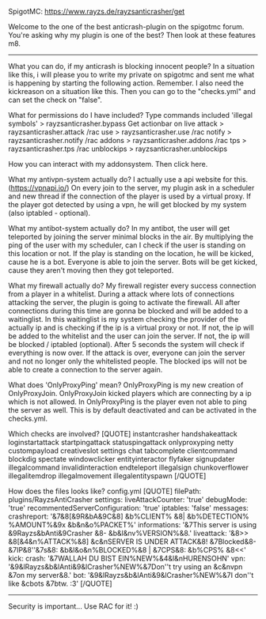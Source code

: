 SpigotMC: https://www.rayzs.de/rayzsanticrasher/get

Welcome to the one of the best anticrash-plugin on the spigotmc forum.
You're asking why my plugin is one of the best?
Then look at these features m8.

-------------------------------------------------------------------------------------

What you can do, if my anticrash is blocking innocent people?
In a situation like this, i will please you to write my private on spigotmc and sent me what is happening by starting the following action. Remember. I also need the kickreason on a situation like this. Then you can go to the "checks.yml" and can set the check on "false".

What for permissions do I have included?
Type commands included 'illegal symbols' > rayzsanticrasher.bypass
 Get actionbar on live attack > rayzsanticrasher.attack
 /rac use > rayzsanticrasher.use
 /rac notify > rayzsanticrasher.notify
 /rac addons > rayzsanticrasher.addons
 /rac tps > rayzsanticrasher.tps
/rac unblockips > rayzsanticrasher.unblockips

How you can interact with my addonsystem.
Then click here.

What my antivpn-system actually do?
I actually use a api website for this.(https://vpnapi.io/)
 On every join to the server, my plugin ask in a scheduler and new thread if the connection of the player is used by a virtual proxy. If the player got detected by using a vpn, he will get blocked by my system (also iptabled - optional).

What my antibot-system actually do?
In my antibot, the user will get teleported by joining the server minimal blocks in the air. By multiplying the ping of the user with my scheduler, can I check if the user is standing on this location or not. If the play is standing on the location, he will be kicked, cause he is a bot. Everyone is able to join the server. Bots will be get kicked, cause they aren't moving then they got teleported.

What my firewall actually do?
My firewall register every success connection from a player in a whitelist. During a attack where lots of connections attacking the server, the plugin is going to activate the firewall. All after connections during this time are gonna be blocked and will be added to a waitinglist. In this waitinglist is my system checking the provider of the actually ip and is checking if the ip is a virtual proxy or not. If not, the ip will be added to the whitelist and the user can join the server. If not, the ip will be blocked / iptabled (optional).
 After 5 seconds the system will check if everything is now over. If the attack is over, everyone can join the server and not no longer only the whitelisted people. The blocked ips will not be able to create a connection to the server again.

What does 'OnlyProxyPing' mean?
OnlyProxyPing is my new creation of OnlyProxyJoin. OnlyProxyJoin kicked players which are connecting by a ip which is not allowed. In OnlyProxyPing is the player even not able to ping the server as well.
 This is by default deactivated and can be activated in the checks.yml.


Which checks are involved?
[QUOTE]
instantcrasher
handshakeattack
loginstartattack
startpingattack
statuspingattack
onlyproxyping
netty
custompayload
creativeslot
settings
chat
tabcomplete
clientcommand
blockdig
spectate
windowclicker
entityinteractor
flyfaker
signupdater
illegalcommand
invalidinteraction
endteleport
illegalsign
chunkoverflower
illegalitemdrop
illegalmovement
illegalentityspawn
[/QUOTE]

How does the files looks like?
config.yml
[QUOTE]
filePath: plugins/RayzsAntiCrasher
settings:
liveAttackCounter: 'true'
debugMode: 'true'
recommentedServerConfiguration: 'true'
iptables: 'false'
messages:
crashreport: '&7&8[&9R&bA&9C&8] &b%CLIENT% &8| &b%DETECTION% %AMOUNT%&9x &b&n&o%PACKET%'
informations: '&7This server is using &9Rayzs&bAnti&9Crasher &8- &b&l&nv%VERSION%&8.'
liveattack: '&8>> &8[&4&n%ATTACK%&8] &c&nSERVER IS UNDER ATTACK&8! &7Blocked&8-&7IP&8''&7s&8:
&b&l&o&n%BLOCKED%&8 | &7CPS&8: &b%CPS% &8<<'
kick:
crash: '&7WALLAH DU BIST EIN%NEW%&4&l&nHURENSOHN'
vpn: '&9&lRayzs&b&lAnti&9&lCrasher%NEW%&7Don''t try using an &c&nvpn &7on my server&8.'
bot: '&9&lRayzs&b&lAnti&9&lCrasher%NEW%&7I don''t like &cbots &7btw. :3'
[/QUOTE]

-------------------------------------------------------------------------------------
Security is important... Use RAC for it! :)
